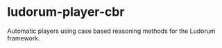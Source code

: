 # ludorum-player-cbr

Automatic players using case based reasoning methods for the Ludorum framework.
